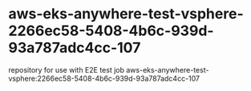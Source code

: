 # aws-eks-anywhere-test-vsphere-2266ec58-5408-4b6c-939d-93a787adc4cc-107
repository for use with E2E test job aws-eks-anywhere-test-vsphere:2266ec58-5408-4b6c-939d-93a787adc4cc-107
